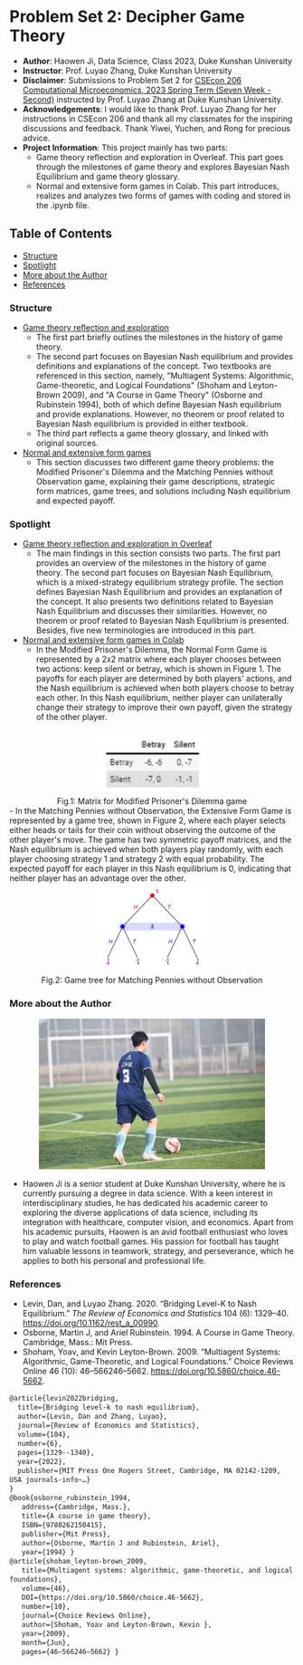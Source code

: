 #  Problem Set 2: Decipher Game Theory
- **Author**: Haowen Ji, Data Science, Class 2023, Duke Kunshan University
- **Instructor**: Prof. Luyao Zhang, Duke Kunshan University
- **Disclaimer**: Submissions to Problem Set 2 for [CSEcon 206 Computational Microeconomics, 2023 Spring Term (Seven Week - Second)](https://ms.pubpub.org/) instructed by Prof. Luyao Zhang at Duke Kunshan University.
- **Acknowledgements**: I would like to thank Prof. Luyao Zhang for her instructions in CSEcon 206 and thank all my classmates for the inspiring discussions and feedback. Thank Yiwei, Yuchen, and Rong for precious advice.
- **Project Information**: 
  This project mainly has two parts:
  - Game theory reflection and exploration in Overleaf. This part goes through the milestones of game theory and explores Bayesian Nash Equilibrium and game theory glossary.
  - Normal and extensive form games in Colab. This part introduces, realizes and analyzes two forms of games with coding and stored in the .ipynb file.
 

## Table of Contents

- [Structure](#structure)
- [Spotlight](#spotlight)
- [More about the Author](#More-about-the-Author)
- [References](#references)

### Structure

- [Game theory reflection and exploration](https://github.com/Rising-Stars-by-Sunshine/CSEcon206-Haowen-PS2/blob/main/code/CSECON206_ProblemSet2_Spring2023-Haowen.zip)
  - The first part briefly outlines the milestones in the history of game theory. 
  - The second part focuses on Bayesian Nash equilibrium and provides definitions and explanations of the concept. Two textbooks are referenced in this section, namely, "Multiagent Systems: Algorithmic, Game-theoretic, and Logical Foundations" (Shoham and Leyton-Brown 2009), and "A Course in Game Theory" (Osborne and Rubinstein 1994), both of which define Bayesian Nash equilibrium and provide explanations. However, no theorem or proof related to Bayesian Nash equilibrium is provided in either textbook.
  - The third part reflects a game theory glossary, and linked with original sources.
- [Normal and extensive form games](https://github.com/Rising-Stars-by-Sunshine/CSEcon206-Haowen-PS2/blob/main/code/Normal_Form_Game%26Extensive_Form_Game.ipynb)
  - This section discusses two different game theory problems: the Modified Prisoner's Dilemma and the Matching Pennies without Observation game, explaining their game descriptions, strategic form matrices, game trees, and solutions including Nash equilibrium and expected payoff.

### Spotlight
- [Game theory reflection and exploration in Overleaf](https://github.com/Rising-Stars-by-Sunshine/CSEcon206-Haowen-PS2/blob/main/code/CSECON206_ProblemSet2_Spring2023-Haowen.zip)
  - The main findings in this section consists two parts. The first part provides an overview of the milestones in the history of game theory. The second part focuses on Bayesian Nash Equilibrium, which is a mixed-strategy equilibrium strategy profile. The section defines Bayesian Nash Equilibrium and provides an explanation of the concept. It also presents two definitions related to Bayesian Nash Equilibrium and discusses their similarities. However, no theorem or proof related to Bayesian Nash Equilibrium is presented. Besides, five new terminologies are introduced in this part. 
- [Normal and extensive form games in Colab](https://github.com/Rising-Stars-by-Sunshine/CSEcon206-Haowen-PS2/blob/main/code/Normal_Form_Game%26Extensive_Form_Game.ipynb)
  - In the Modified Prisoner's Dilemma, the Normal Form Game is represented by a 2x2 matrix where each player chooses between two actions: keep silent or betray, which is shown in Figure 1. The payoffs for each player are determined by both players' actions, and the Nash equilibrium is achieved when both players choose to betray each other. In this Nash equilibrium, neither player can unilaterally change their strategy to improve their own payoff, given the strategy of the other player.
<div align=center>
<img src="https://raw.githubusercontent.com/Rising-Stars-by-Sunshine/CSEcon206-Haowen-PS2/main/spotlight/normal.jpg" width="200" /><br/>
  Fig.1: Matrix for Modified Prisoner's Dilemma game
</div>
  - In the Matching Pennies without Observation, the Extensive Form Game is represented by a game tree, shown in Figure 2, where each player selects either heads or tails for their coin without observing the outcome of the other player's move. The game has two symmetric payoff matrices, and the Nash equilibrium is achieved when both players play randomly, with each player choosing strategy 1 and strategy 2 with equal probability. The expected payoff for each player in this Nash equilibrium is 0, indicating that neither player has an advantage over the other.
<div align=center>
<img src="https://raw.githubusercontent.com/Rising-Stars-by-Sunshine/CSEcon206-Haowen-PS2/main/spotlight/Tree.jpg" width="200" /><br/>
  Fig.2: Game tree for Matching Pennies without Observation
</div>


### More about the Author
<div align=center>
<img src="https://raw.githubusercontent.com/Rising-Stars-by-Sunshine/CSEcon206-Haowen-PS2/main/spotlight/soccer.jpg" width="400" alt="Haowen" /><br/>
</div>

- Haowen Ji is a senior student at Duke Kunshan University, where he is currently pursuing a degree in data science. With a keen interest in interdisciplinary studies, he has dedicated his academic career to exploring the diverse applications of data science, including its integration with healthcare, computer vision, and economics. Apart from his academic pursuits, Haowen is an avid football enthusiast who loves to play and watch football games. His passion for football has taught him valuable lessons in teamwork, strategy, and perseverance, which he applies to both his personal and professional life.

### References

- Levin, Dan, and Luyao Zhang. 2020. “Bridging Level-K to Nash Equilibrium.” *The Review of Economics and Statistics* 104 (6): 1329–40. https://doi.org/10.1162/rest_a_00990.
- Osborne, Martin J, and Ariel Rubinstein. 1994. A Course in Game Theory. Cambridge, Mass.: Mit Press.
- Shoham, Yoav, and Kevin Leyton-Brown. 2009. “Multiagent Systems: Algorithmic, Game-Theoretic, and Logical Foundations.” Choice Reviews Online 46 (10): 46–566246–5662. https://doi.org/10.5860/choice.46-5662.
```
@article{levin2022bridging,
  title={Bridging level-k to nash equilibrium},
  author={Levin, Dan and Zhang, Luyao},
  journal={Review of Economics and Statistics},
  volume={104},
  number={6},
  pages={1329--1340},
  year={2022},
  publisher={MIT Press One Rogers Street, Cambridge, MA 02142-1209, USA journals-info~…}
}
@book{osborne_rubinstein_1994, 
   address={Cambridge, Mass.}, 
   title={A course in game theory}, 
   ISBN={9780262150415}, 
   publisher={Mit Press}, 
   author={Osborne, Martin J and Rubinstein, Ariel}, 
   year={1994} } 
@article{shoham_leyton-brown_2009, 
   title={Multiagent systems: algorithmic, game-theoretic, and logical foundations}, 
   volume={46}, 
   DOI={https://doi.org/10.5860/choice.46-5662}, 
   number={10}, 
   journal={Choice Reviews Online}, 
   author={Shoham, Yoav and Leyton-Brown, Kevin }, 
   year={2009}, 
   month={Jun}, 
   pages={46–566246–5662} }
```

